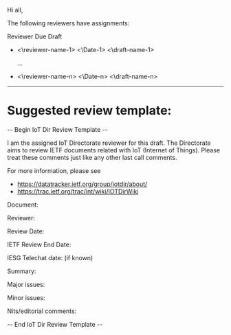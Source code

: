 Hi all,

The following reviewers have assignments:


Reviewer               Due        Draft

* <\reviewer-name-1\>     <\Date-1\>      <\draft-name-1\>
           
  ...
  
* <\reviewer-name-n\>     <\Date-n\>      <\draft-name-n\> 



-------------------------------------------------------
# Suggested review template:

-- Begin IoT Dir Review Template --

I am the assigned IoT Directorate reviewer for this draft. The Directorate aims to review IETF documents related with IoT (Internet of Things). Please treat these comments just like any other last call comments.

For more information, please see

- https://datatracker.ietf.org/group/iotdir/about/
- https://trac.ietf.org/trac/int/wiki/IOTDirWiki 

Document:

Reviewer:

Review Date:

IETF Review End Date:

IESG Telechat date: (if known)

Summary:

Major issues:

Minor issues:

Nits/editorial comments:

-- End IoT Dir Review Template --
